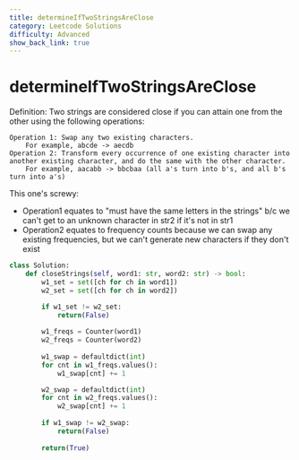 ```yaml
---
title: determineIfTwoStringsAreClose
category: Leetcode Solutions
difficulty: Advanced
show_back_link: true
---
```


# determineIfTwoStringsAreClose
Definition:
Two strings are considered close if you can attain one from the other using the following operations:

    Operation 1: Swap any two existing characters.
        For example, abcde -> aecdb
    Operation 2: Transform every occurrence of one existing character into another existing character, and do the same with the other character.
        For example, aacabb -> bbcbaa (all a's turn into b's, and all b's turn into a's)


This one's screwy:
- Operation1 equates to "must have the same letters in the strings" b/c we can't get to an unknown character in str2 if it's not in str1
- Operation2 equates to frequency counts because we can swap any existing frequencies, but we can't generate new characters if they don't exist

```python
class Solution:
    def closeStrings(self, word1: str, word2: str) -> bool:
        w1_set = set([ch for ch in word1])
        w2_set = set([ch for ch in word2])

        if w1_set != w2_set:
            return(False)
        
        w1_freqs = Counter(word1)
        w2_freqs = Counter(word2)
        
        w1_swap = defaultdict(int)
        for cnt in w1_freqs.values():
            w1_swap[cnt] += 1

        w2_swap = defaultdict(int)
        for cnt in w2_freqs.values():
            w2_swap[cnt] += 1
        
        if w1_swap != w2_swap:
            return(False)
        
        return(True)
```